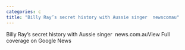```yaml
---
categories: c
title: "Billy Ray’s secret history with Aussie singer  newscomau"
---
```

Billy Ray’s secret history with Aussie singer&nbsp;&nbsp;news.com.auView Full coverage on Google News